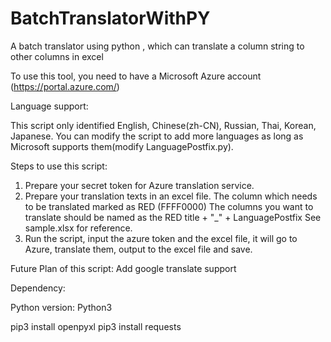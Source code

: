 # BatchTranslatorWithPY
A batch translator using python , which can translate a column string to other columns in excel

To use this tool, you need to have a Microsoft Azure account (https://portal.azure.com/)

Language support:

This script only identified English, Chinese(zh-CN), Russian, Thai, Korean, Japanese.
You can modify the script to add more languages as long as Microsoft supports them(modify LanguagePostfix.py).

Steps to use this script:

1. Prepare your secret token for Azure translation service.
2. Prepare your translation texts in an excel file. 
   The column which needs to be translated marked as RED (FFFF0000)
   The columns you want to translate should be named as the RED title + "_" + LanguagePostfix
   See sample.xlsx for reference.
3. Run the script, input the azure token and the excel file, it will go to Azure, translate them, output to the excel file and save.

Future Plan of this script:
Add google translate support


Dependency:

Python version:
Python3

pip3 install openpyxl
pip3 install requests



